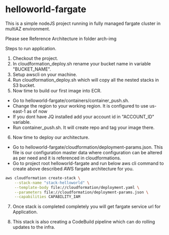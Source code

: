 ﻿# helloworld-fargate

This is a simple nodeJS project running in fully managed fargate cluster in multiAZ environment.

Please see Reference Architecture in folder arch-img

Steps to run application.

1. Checkout the project.
2. In cloudformation_deploy.sh rename your bucket name in variable "BUCKET_NAME".
3. Setup awscli on your machine.
4. Run cloudformation_deploy.sh which will copy all the nested stacks in S3 bucket.
5. Now time to build our first image into ECR. 
  * Go to helloworld-fargate/containers/container_push.sh.
  * Change the region to your working region. It is configured to use us-east-1 as of now
  * If you dont have JQ installed add your account id in "ACCOUNT_ID" variable.
  * Run container_push.sh. It will create repo and tag your image there.

6. Now time to deploy our architecture.
* Go to helloworld-fargate/cloudformation/deployment-params.json. This file is our configuration master data where configuration can be altered as per need and it is referenced in cloudformations.
* Go to project root helloworld-fargate and run below aws cli command to create above described AWS fargate architecture for you.

```bash
aws cloudformation create-stack \
    --stack-name "stack-helloworld" \
    --template-body file://cloudformation/deployment.yaml \
    --parameters file://cloudformation/deployment-params.json \
    --capabilities CAPABILITY_IAM
```

    
7. Once stack is completed completely you will get fargate service url for Application.

8. This stack is also creating a CodeBuild pipeline which can do rolling updates to the infra.

